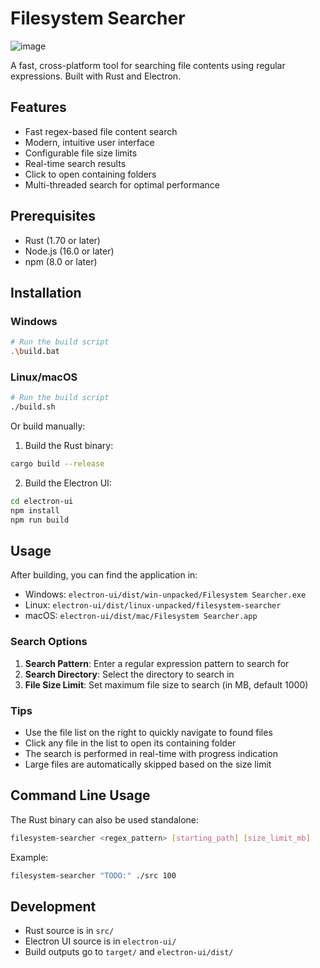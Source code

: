 # Filesystem Searcher

![image](https://github.com/user-attachments/assets/986ff464-a954-460f-8fac-78a44bca2b8c)

A fast, cross-platform tool for searching file contents using regular expressions. Built with Rust and Electron.

## Features

- Fast regex-based file content search
- Modern, intuitive user interface
- Configurable file size limits
- Real-time search results
- Click to open containing folders
- Multi-threaded search for optimal performance

## Prerequisites

- Rust (1.70 or later)
- Node.js (16.0 or later)
- npm (8.0 or later)

## Installation

### Windows
```bash
# Run the build script
.\build.bat
```

### Linux/macOS
```bash
# Run the build script
./build.sh
```

Or build manually:

1. Build the Rust binary:
```bash
cargo build --release
```

2. Build the Electron UI:
```bash
cd electron-ui
npm install
npm run build
```

## Usage

After building, you can find the application in:
- Windows: `electron-ui/dist/win-unpacked/Filesystem Searcher.exe`
- Linux: `electron-ui/dist/linux-unpacked/filesystem-searcher`
- macOS: `electron-ui/dist/mac/Filesystem Searcher.app`

### Search Options

1. **Search Pattern**: Enter a regular expression pattern to search for
2. **Search Directory**: Select the directory to search in
3. **File Size Limit**: Set maximum file size to search (in MB, default 1000)

### Tips

- Use the file list on the right to quickly navigate to found files
- Click any file in the list to open its containing folder
- The search is performed in real-time with progress indication
- Large files are automatically skipped based on the size limit

## Command Line Usage

The Rust binary can also be used standalone:

```bash
filesystem-searcher <regex_pattern> [starting_path] [size_limit_mb]
```

Example:
```bash
filesystem-searcher "TODO:" ./src 100
```

## Development

- Rust source is in `src/`
- Electron UI source is in `electron-ui/`
- Build outputs go to `target/` and `electron-ui/dist/`
